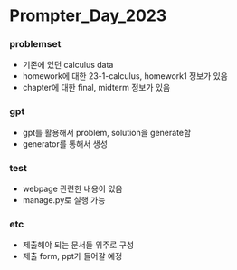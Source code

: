 # Prompter_Day_2023

### problemset
- 기존에 있던 calculus data
- homework에 대한 23-1-calculus, homework1 정보가 있음
- chapter에 대한 final, midterm 정보가 있음

### gpt
- gpt를 활용해서 problem, solution을 generate함
- generator를 통해서 생성

### test
- webpage 관련한 내용이 있음
- manage.py로 실행 가능

### etc
- 제출해야 되는 문서들 위주로 구성
- 제출 form, ppt가 들어갈 예정

